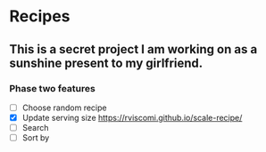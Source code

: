 # Recipes

## This is a secret project I am working on as a sunshine present to my girlfriend.

### Phase two features
- [ ] Choose random recipe
- [x] Update serving size https://rviscomi.github.io/scale-recipe/
- [ ] Search
- [ ] Sort by
